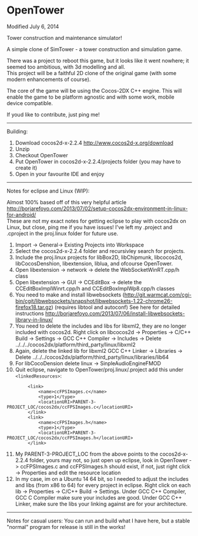 OpenTower
=========
    
Modified July 6, 2014    
    
	
Tower construction and maintenance simulator!    
    
A simple clone of SimTower - a tower construction and simulation game.    
    
There was a project to reboot this game, but it looks like it went nowhere; it seemed too ambitious, with 3d modelling and all.    
This project will be a faithful 2D clone of the original game (with some modern enhancements of course).   
     
The core of the game will be using the Cocos-2DX C++ engine. This will enable the game to be platform agnostic and with some work, mobile device compatible.    
    
If youd like to contribute, just ping me!    
    
---------------------------------------------------------------    
Building:    
    
1) Download cocos2d-x-2.2.4 http://www.cocos2d-x.org/download    
2) Unzip    
3) Checkout OpenTower    
4) Put OpenTower in cocos2d-x-2.2.4/projects folder (you may have to create it)    
5) Open in your favourite IDE and enjoy    
    
---------------------------------------------------------------     
Notes for eclipse and Linux (WIP):     
     
Almost 100% based off of this very helpful article http://borjarefoyo.com/2013/07/02/setup-cocos2dx-environment-in-linux-for-android/    
These are not my exact notes for getting eclipse to play with cocos2dx on Linux, but close, ping me if you have issues! I've left my .project and .cproject in the proj.linux folder for future use.    
    
1) Import -> General-> Existing Projects into Workspace    
2) Select the cocos2d-x-2.2.4 folder and recursivley search for projects.     
3) Include the proj.linux projects for libBox2D, libChipmunk, libcocos2d, libCocosDenshion, libextension, liblua, and ofcourse OpenTower.    
4) Open libextension -> network -> delete the WebSocketWinRT.cpp/h class    
5) Open libextension -> GUI -> CCEditBox -> delete the CCEditBoxImplWinrt.cpp/h and CCEditBoxImplWp8.cpp/h classes    
6) You need to make and install libwebsockets (http://git.warmcat.com/cgi-bin/cgit/libwebsockets/snapshot/libwebsockets-1.22-chrome26-firefox18.tar.gz) (requires libtool and autoconf) See here for detailed instructions http://borjarefoyo.com/2013/07/06/install-libwebsockets-library-in-linux/    
7) You need to delete the includes and libs for libxml2, they are no longer included with cocos2d. Right click on libcocos2d -> Properties -> C/C++ Build -> Settings -> GCC C++ Compiler -> Includes -> Delete  ../../../cocos2dx/platform/third_party/linux/libxml2    
8) Again, delete the linked lib for libxml2  GCC C++ Linker -> Libraries -> Delete  ../../../cocos2dx/platform/third_party/linux/libraries/lib64    
9) For libCocoDension delete linux -> SinpleAudioEngineFMOD    
10) Quit eclipse, navigate to OpenTower/proj.linux/.project add this under ``` <linkedResources>```: 		
```
		<link>    
			<name>ccFPSImages.c</name>    
			<type>1</type>    
			<locationURI>PARENT-3-PROJECT_LOC/cocos2dx/ccFPSImages.c</locationURI>    
		</link>    
		<link>    
			<name>ccFPSImages.h</name>    
			<type>1</type>    
			<locationURI>PARENT-3-PROJECT_LOC/cocos2dx/ccFPSImages.h</locationURI>    
		</link>    
```
11) My PARENT-3-PROJECT_LOC from the above points to the cocos2d-x-2.2.4 folder, yours may not, so just open up eclipse, look in OpenTower -> ccFPSImages.c and ccFPSImages.h should exist, if not, just right click -> Properties and edit the resource location    
12) In my case, im on a Ubuntu 14 64 bit, so I needed to adjust the includes and libs (from x86 to 64) for every project in eclipse. Right click on each lib -> Properties -> C/C++ Build -> Settings. Under GCC C++ Compiler, GCC C Compiler make sure your includes are good. Under GCC C++ Linker, make sure the libs your linking against are for your architecture.    
    
---------------------------------------------------------------     
    
Notes for casual users: You can run and build what I have here, but a stable "normal" program for release is still in the works!    


